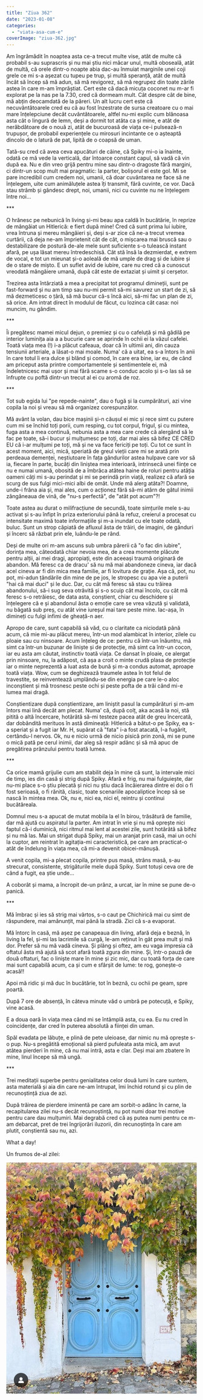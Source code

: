 ```yaml
---
title: "Ziua 362"
date: "2023-01-08"
categories: 
  - "viata-asa-cum-e"
coverImage: "ziua-362.jpg"
---
```


Am îngrămădit în noaptea asta ce-a trecut multe vise, atât de multe că probabil s-au suprascris și nu mai știu nici măcar unul, multă oboseală, atât de multă, că orele dintr-o noapte abia dac-au înmuiat marginile unei coji grele ce mi s-a așezat cu tupeu pe trup, și multă speranță, atât de multă încât să încep să mă adun, să mă revigorez, să mă regrupez din toate zările astea în care m-am împrăștiat. Cert este că dacă micuța coconet nu m-ar fi explorat pe la nas pe la 7.30, cred că dormeam mult. Cât despre cât de bine, mă abțin deocamdată de la păreri. Un alt lucru cert este că necuvântătoarele cred eu că au fost înzestrate de sursa creatoare cu o mai mare înțelepciune decât cuvântătoarele, altfel nu-mi explic cum blănoasa asta cât o lingură de lemn, deși a dormit tot atâta ca și mine, e atât de nerăbdătoare de o nouă zi, atât de bucuroasă de viața ce-i pulsează-n trupușor, de probabil experiențele cu mirosuri incintante ce o așteaptă dincolo de o latură de pat, lipită de o coapsă de uman.

Tată-su cred că avea ceva apucături de câine, că Spiky mi-o ia înainte, odată ce mă vede la verticală, dar întoarce constant capul, să vadă că vin după ea. Nu e din vreo grijă pentru mine sau dintr-o dragoste fără margini, ci dintr-un scop mult mai pragmatic: la parter, bolișorul ei este gol. Mi se pare incredibil cum credem noi, umanii, că doar cuvântarea ne face să ne înțelegem, uite cum animăluțele astea îți transmit, fără cuvinte, ce vor. Dacă stau strâmb și gândesc drept, noi, umanii, nici cu cuvinte nu ne înțelegem între noi…

\*\*\*

O hrănesc pe nebunică în living și-mi beau apa caldă în bucătărie, în reprize de mângâiat un Hitlerică: e fiert după mine! Cred că sunt prima lui iubire, vrea întruna și mereu mângâieri și, deși s-ar zice că ne-a trecut vremea curtării, că deja ne-am împrietenit cât de cât, o mișcarea mai bruscă sau o destabilizare de postură de-ale mele sunt suficiente s-o tulească instant afară, pe ușa lăsat mereu întredeschisă. Cât stă însă la dezmierdat, e extrem de vocal, e tot un mieunat și-o aoleală de mă umple de drag și de iubire și de o stare de mișto. E un suflet avid de iubire, care nu cred că a cunoscut vreodată mângâiere umană, după cât este de extaziat și uimit și cerșetor.

Trezirea asta întârziată a mea a precipitat tot programul dimineții, sunt pe fast-forward și nu am timp sau nu-mi permit să-mi savurez un start de zi, să mă dezmeticesc o țâră, să mă bucur că-s încă aici, să-mi fac un plan de zi, să orice. Am intrat direct în modulul de făcut, cu lozinca cât casa: noi muncim, nu gândim.

\*\*\*

Îi pregătesc mamei micul dejun, o premiez și cu o cafeluță și mă gâdilă pe interior luminița aia a a bucurie care se aprinde în ochii ei la văzul cafelei. Toată viața mea (!) i-a plăcut cafeaua, doar că în ultimii ani, din cauza tensiunii arteriale, a lăsat-o mai moale. Numa' că a uitat, ea s-a întors în anii în care totul îi era dulce și blând și comod, în care era bine, iar eu, de când am priceput asta printre comportamentele și sentimentele ei, mă îndeletnicesc mai ușor și mai fără scame s-o conduc acolo și s-o las să se înfrupte cu poftă dintr-un trecut al ei cu aromă de roz. 

\*\*\*

Tot sub egida lui "pe repede-nainte", dau o fugă și la cumpărături, azi vine copila la noi și vreau să mă organizez corespunzător.

Mă avânt la volan, dau bice mașinii și-n căușul ei mic și rece simt cu putere cum mi se închid toți porii, cum resping, cu tot corpul, frigul, și cu mintea, fuga asta a mea continuă, nebunia asta a mea care crede că alergând să le fac pe toate, să-i bucur și mulțumesc pe toți, dar mai ales să bifez CE CRED EU că i-ar mulțumi pe toți, mă și ne va face fericiți pe toți. Cu tot ce sunt în acest moment, aici, mică, speriată de greul vieții care mi se arată prin perdeaua demenței, neștiutoare în fața gândurilor astea hulpave care vor să ia, fiecare în parte, bucăți din liniștea mea interioară, intrinsecă unei ființe ce nu e numai umană, obosită de a îmbrăca atâtea haine de roluri pentru atâția oameni câți mi s-au perindat și mi se perindă prin viață, realizez că afară se scurg de sus fulgi mici-mici albi de omăt. Unde mă alerg atâta?! Doamne, unde-i frâna aia și, mai ales, cum o acționez fără să-mi atârn de gâtul inimii zăngăneaua de vină, de "nu-s perfectă", de "atât pot acum"?! 

Toate astea au durat o milifracțiune de secundă, toate simțurile mele s-au activat și s-au înfipt în priza exteriorului până la refuz, creierul a procesat cu intensitate maximă toate informațiile și m-a inundat cu ele toate odată, buluc. Sunt un strop căpiată de afluxul ăsta de trăiri, de imagini, de gânduri și încerc să răzbat prin ele, luându-le pe rând. 

Deși de multe ori m-am ascuns sub umbra părerii că "o fac din iubire", dorința mea, câteodată chiar nevoia mea, de a crea momente plăcute pentru alții, ai mei dragi, apropiați, este din aceeași traumă originară de abandon. Mă feresc ca de dracu' să nu mă mai abandoneze cineva, iar dacă acel cineva ar fi din mica mea familie, ar fi lovitura de grație. Așa că, pot, nu pot, mi-adun țăndările din mine de pe jos, le stropesc cu apa vie a puterii "hai că mai duci" și le duc. Dar, cu cât mă feresc să stau cu trăirea abandonului, să-i sug seva otrăvită și s-o scuip cât mai încolo, cu cât mă feresc s-o retrăiesc, de data asta, conștient, chiar cu deschidere și înțelegere că e și abandonul ăsta o emoție care se vrea văzută și validată, nu băgată sub preș, cu atât vine iureșul mai tare peste mine. Iac-așa, în dimineți cu fulgi infimi de gheață-n aer.

Apropo de care, sunt capabilă să văd, cu o claritate ca niciodată până acum, că mie mi-au plăcut mereu, într-un mod alambicat în interior, zilele cu ploaie sau cu ninsoare. Acum înțeleg de ce: pentru că într-un înăuntru, mă simt ca într-un buzunar de liniște și de protecție, mă simt ca într-un cocon, iar eu asta am căutat, instinctiv toată viața. Ce dansat în ploaie, ce alergat prin ninsoare, nu, la adăpost, că așa a croit o minte crudă plasa de protecție iar o minte neprezentă a luat asta de bună și m-a condus automat, aproape toată viața. Wow, cum se deghizează traumele astea în tot felul de travestite, se reinventează umplându-se din energia pe care le-o aloc inconștient și mă trosnesc peste ochi și peste pofta de a trăi când mi-e lumea mai dragă. 

Conștientizare după conștientizare, am liniștit pasul la cumpărături și m-am întors mai lină decât am plecat. Numa' că, după colț, aka acasă la noi, stă pitită o altă încercare, hotărâtă să-mi testeze pacea atât de greu încercată, dar dobândită merituos în astă dimineață: Hitlerică a bătut-o pe Spiky, ea s-a speriat și a fugit iar Mr. H, supărat că "fata" i-a fost atacată, l-a fugărit, certându-l nervos. Ok, nu e nicio urmă de nicio pisică prin zonă, mi se pune o mică pată pe cerul inimii, dar aleg să respir adânc și să mă apuc de pregătirea prânzului pentru toată lumea.

\*\*\*

Ca orice mamă grijulie cum am stabilit deja în mine că sunt, la intervale mici de timp, ies din casă și strig după Spiky. Afară e frig, nu mai fulguiește, dar nu-mi place s-o știu plecată și nici nu știu dacă încăierarea dintre ei doi o fi fost serioasă, o fi rănită, clasic, toate scenariile apocaliptice încep să se nască în mintea mea. Ok, nu e, nici ea, nici el, reintru și continui bucătăreala.

Domnul meu s-a apucat de mutat mobila la el în birou, trăsătură de familie, dar mă ajută cu aspiratul la parter. Am intrat în vrie și nu mă oprește nici faptul că-i duminică, nici ritmul mai lent al acestei zile, sunt hotărâtă să bifez și nu mă las. Mai un strigat după Spiky, mai un aranjat prin casă, mai un ochi la cuptor, am reintrat în agitația-mi caracteristică, pe care am practicat-o atât de îndelung în viața mea, că mi-a devenit obicei-mănușă.

A venit copila, mi-a plecat copila, printre pus masă, strâns masă, s-au strecurat, consistente, strigăturile mele după Spiky. Sunt totuși ceva ore de când a fugit, ea știe unde…

A coborât și mama, a încropit de-un prânz, a urcat, iar în mine se pune de-o panică. 

\*\*\*

Mă îmbrac și ies să strig mai vârtos, s-o caut pe Chichirică mai cu simt de răspundere, mai amănunțit, mai până la stradă. Zici că s-a evaporat.

Mă întorc în casă, mă așez pe canapeaua din living, afară deja e beznă, în living la fel, și-mi las lacrimile să curgă, le-am reținut în gât prea mult și mă dor. Prefer să nu mă vadă cineva. Și plâng și oftez, am eu vaga impresia că oftatul ăsta mă ajută să scot afară toată zgura din mine. Și, într-o pauză de două oftaturi, fac o liniște mare în mine și zic mic, dar cu toată forța de care mai sunt capabilă acum, ca și cum e sfârșit de lume: te rog, gonește-o acasă!!

Apoi mă ridic și mă duc în bucătărie, tot în beznă, cu ochii pe geam, spre poartă.

După 7 ore de absență, în câteva minute văd o umbră pe potecuță, e Spiky, vine acasă.

E a doua oară în viața mea când mi se întâmplă asta, cu ea. Eu nu cred în coincidențe, dar cred în puterea absolută a ființei din uman.

Spăl evadata pe lăbuțe, e plină de pete uleioase, dar nimic nu mă oprește s-o pup. Nu-s pregătită emoțional să pierd pufuleata asta mică, am avut atâtea pierderi în mine, că nu mai intră, asta e clar. Deși mai am zbatere în mine, linul începe să mă ungă.

\*\*\*

Trei meditații superbe pentru genialitatea celor două lumi în care suntem, asta materială și aia din care ne-am întrupat, îmi închid rotund și cu plin de recunoștință ziua de azi. 

După trăirea de pierdere iminentă pe care am sorbit-o adânc în carne, la recapitularea zilei nu-s decât recunoștință, nu pot numi doar trei motive pentru care dau mulțumiri. Mai degrabă cred că aș putea numi pentru ce m-am debarcat, pret de trei îngrijorări iluzorii, din recunoștința în care am plutit, conștientă sau nu, azi. 

What a day!

Un frumos de-al zilei:

![](images/362.jpeg)
